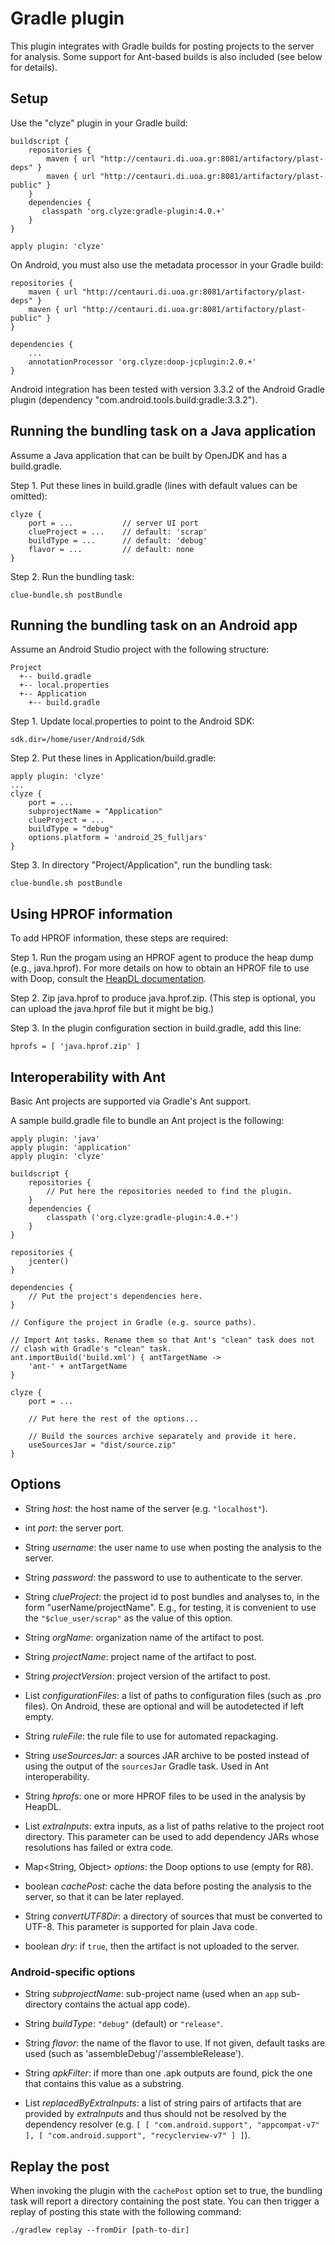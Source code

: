 # Gradle plugin #

This plugin integrates with Gradle builds for posting projects to the
server for analysis. Some support for Ant-based builds is also included
(see below for details).

## Setup ##

Use the "clyze" plugin in your Gradle build:

```
buildscript {
    repositories {
        maven { url "http://centauri.di.uoa.gr:8081/artifactory/plast-deps" }
        maven { url "http://centauri.di.uoa.gr:8081/artifactory/plast-public" }
    }
    dependencies {
       classpath 'org.clyze:gradle-plugin:4.0.+'
    }
}

apply plugin: 'clyze'
```

On Android, you must also use the metadata processor in your Gradle build:

```
repositories {
    maven { url "http://centauri.di.uoa.gr:8081/artifactory/plast-deps" }
    maven { url "http://centauri.di.uoa.gr:8081/artifactory/plast-public" }
}

dependencies {
    ...
    annotationProcessor 'org.clyze:doop-jcplugin:2.0.+'
}
```

Android integration has been tested with version 3.3.2 of the Android
Gradle plugin (dependency "com.android.tools.build:gradle:3.3.2").

## Running the bundling task on a Java application ##

Assume a Java application that can be built by OpenJDK and has a
build.gradle.

Step 1. Put these lines in build.gradle (lines with default values can
be omitted):

```
clyze {
    port = ...           // server UI port
    clueProject = ...    // default: 'scrap'
    buildType = ...      // default: 'debug'
    flavor = ...         // default: none
}
```

Step 2. Run the bundling task:

```
clue-bundle.sh postBundle
```

## Running the bundling task on an Android app ##

Assume an Android Studio project with the following structure:

```
Project
  +-- build.gradle
  +-- local.properties
  +-- Application
    +-- build.gradle
```

Step 1. Update local.properties to point to the Android SDK:

```
sdk.dir=/home/user/Android/Sdk
```

Step 2. Put these lines in Application/build.gradle:

```
apply plugin: 'clyze'
...
clyze {
    port = ...
    subprojectName = "Application"
    clueProject = ...
    buildType = "debug"
    options.platform = 'android_25_fulljars'
}
```

Step 3. In directory "Project/Application", run the bundling task:

```
clue-bundle.sh postBundle
```

## Using HPROF information ##

To add HPROF information, these steps are required:

Step 1. Run the progam using an HPROF agent to produce the heap dump
(e.g., java.hprof). For more details on how to obtain an HPROF file to
use with Doop, consult the [HeapDL
documentation](https://github.com/plast-lab/HeapDL).

Step 2. Zip java.hprof to produce java.hprof.zip. (This step is
optional, you can upload the java.hprof file but it might be big.)

Step 3. In the plugin configuration section in build.gradle, add this line:

```
hprofs = [ 'java.hprof.zip' ]
```

## Interoperability with Ant ##

Basic Ant projects are supported via Gradle's Ant support.

A sample build.gradle file to bundle an Ant project is the following:

```
apply plugin: 'java'
apply plugin: 'application'
apply plugin: 'clyze'

buildscript {
    repositories {
        // Put here the repositories needed to find the plugin.
    }
    dependencies {
        classpath ('org.clyze:gradle-plugin:4.0.+')
    }
}

repositories {
    jcenter()
}

dependencies {
    // Put the project's dependencies here.
}

// Configure the project in Gradle (e.g. source paths).

// Import Ant tasks. Rename them so that Ant's "clean" task does not
// clash with Gradle's "clean" task.
ant.importBuild('build.xml') { antTargetName ->
    'ant-' + antTargetName
}

clyze {
    port = ...

    // Put here the rest of the options...

    // Build the sources archive separately and provide it here.
    useSourcesJar = "dist/source.zip"
}
```

## Options ##

* String _host_: the host name of the server (e.g. `"localhost"`).

* int _port_: the server port.

* String _username_: the user name to use when posting the analysis to the server.

* String _password_: the password to use to authenticate to the server.

* String _clueProject_: the project id to post bundles and analyses to, in the form "userName/projectName". E.g., for testing, it is convenient to use the ```"$clue_user/scrap"``` as the value of this option.

* String _orgName_: organization name of the artifact to post.

* String _projectName_: project name of the artifact to post.

* String _projectVersion_: project version of the artifact to post.

* List _configurationFiles_: a list of paths to configuration files
  (such as .pro files). On Android, these are optional and will be
  autodetected if left empty.

* String _ruleFile_: the rule file to use for automated repackaging.

* String _useSourcesJar_: a sources JAR archive to be posted instead
  of using the output of the `sourcesJar` Gradle task. Used in Ant
  interoperability.

* String _hprofs_: one or more HPROF files to be used in the analysis
  by HeapDL.

* List<String> _extraInputs_: extra inputs, as a list of paths
   relative to the project root directory. This parameter can be used
   to add dependency JARs whose resolutions has failed or extra code.

* Map<String, Object> _options_: the Doop options to use (empty for R8).

* boolean _cachePost_: cache the data before posting the analysis to
  the server, so that it can be later replayed.

* String _convertUTF8Dir_: a directory of sources that must be
  converted to UTF-8. This parameter is supported for plain Java code.

* boolean _dry_: if `true`, then the artifact is not uploaded to the
  server.

### Android-specific options ###

* String _subprojectName_: sub-project name (used when an `app`
  sub-directory contains the actual app code).

* String _buildType_: `"debug"` (default) or `"release"`.

* String _flavor_: the name of the flavor to use. If not given,
  default tasks are used (such as 'assembleDebug'/'assembleRelease').

* String _apkFilter_: if more than one .apk outputs are found, pick
  the one that contains this value as a substring.

* List _replacedByExtraInputs_: a list of string pairs of artifacts
  that are provided by _extraInputs_ and thus should not be resolved
  by the dependency resolver (e.g. `[ [ "com.android.support",
  "appcompat-v7" ], [ "com.android.support", "recyclerview-v7" ] ]`).

## Replay the post ##

When invoking the plugin with the ```cachePost``` option set to true,
the bundling task will report a directory containing the post state.
You can then trigger a replay of posting this state with the following
command:

```
./gradlew replay --fromDir [path-to-dir]
```
